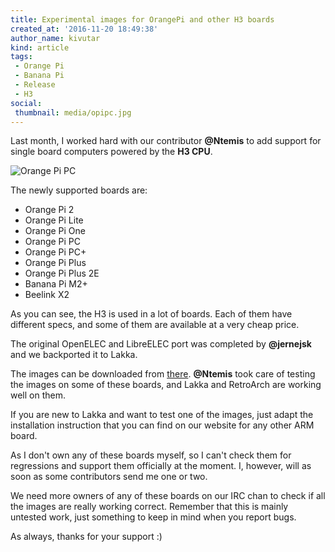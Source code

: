 ```yaml
---
title: Experimental images for OrangePi and other H3 boards
created_at: '2016-11-20 18:49:38'
author_name: kivutar
kind: article
tags:
 - Orange Pi
 - Banana Pi
 - Release
 - H3
social:
 thumbnail: media/opipc.jpg
---
```


Last month, I worked hard with our contributor **@Ntemis** to add support for single board computers powered by the **H3 CPU**.

![Orange Pi PC](media/opipc.jpg)

The newly supported boards are:

 * Orange Pi 2
 * Orange Pi Lite
 * Orange Pi One
 * Orange Pi PC
 * Orange Pi PC+
 * Orange Pi Plus
 * Orange Pi Plus 2E
 * Banana Pi M2+
 * Beelink X2

As you can see, the H3 is used in a lot of boards. Each of them have different specs, and some of them are available at a very cheap price.

The original OpenELEC and LibreELEC port was completed by **@jernejsk** and we backported it to Lakka.

The images can be downloaded from [there](http://mirror.lakka.tv/nightly/). **@Ntemis** took care of testing the images on some of these boards, and Lakka and RetroArch are working well on them.

If you are new to Lakka and want to test one of the images, just adapt the installation instruction that you can find on our website for any other ARM board.

As I don't own any of these boards myself, so I can't check them for regressions and support them officially at the moment. I, however, will as soon as some contributors send me one or two.

We need more owners of any of these boards on our IRC chan to check if all the images are really working correct. Remember that this is mainly untested work, just something to keep in mind when you report bugs. 

As always, thanks for your support :)
